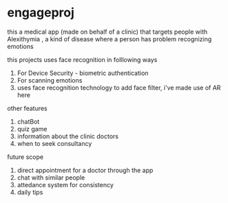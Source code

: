# engageproj
 
this a medical app (made on behalf of a clinic) that targets people with Alexithymia , a kind of disease where a person has problem recognizing emotions

this projects uses face recognition in folllowing ways
1. For Device Security - biometric authentication
2. For scanning emotions 
3. uses face recognition technology to add face filter, i've made use of AR here

other features
1. chatBot
2. quiz game
3. information about the clinic doctors
4. when to seek consultancy

future scope
1. direct appointment for a doctor through the app
2. chat with similar people
3. attedance system for consistency
4. daily tips

